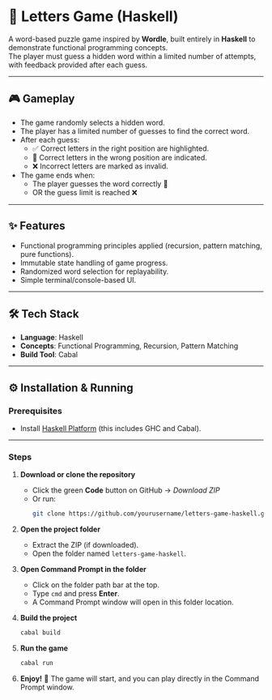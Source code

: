 # 🔡 Letters Game (Haskell)

A word-based puzzle game inspired by **Wordle**, built entirely in **Haskell** to demonstrate functional programming concepts.  
The player must guess a hidden word within a limited number of attempts, with feedback provided after each guess.  

---

## 🎮 Gameplay
- The game randomly selects a hidden word.  
- The player has a limited number of guesses to find the correct word.  
- After each guess:
  - ✅ Correct letters in the right position are highlighted.  
  - 🔄 Correct letters in the wrong position are indicated.  
  - ❌ Incorrect letters are marked as invalid.  
- The game ends when:
  - The player guesses the word correctly 🎉  
  - OR the guess limit is reached ❌  

---

## ✨ Features
- Functional programming principles applied (recursion, pattern matching, pure functions).  
- Immutable state handling of game progress.  
- Randomized word selection for replayability.  
- Simple terminal/console-based UI.  

---

## 🛠️ Tech Stack
- **Language**: Haskell  
- **Concepts**: Functional Programming, Recursion, Pattern Matching  
- **Build Tool**: Cabal  

---

## ⚙️ Installation & Running

### Prerequisites
- Install [Haskell Platform](https://www.haskell.org/platform/) (this includes GHC and Cabal).  

---

### Steps
1. **Download or clone the repository**
   - Click the green **Code** button on GitHub → *Download ZIP*  
   - Or run:
     ```bash
     git clone https://github.com/yourusername/letters-game-haskell.git
     ```

2. **Open the project folder**
   - Extract the ZIP (if downloaded).  
   - Open the folder named `letters-game-haskell`.  

3. **Open Command Prompt in the folder**
   - Click on the folder path bar at the top.  
   - Type `cmd` and press **Enter**.  
   - A Command Prompt window will open in this folder location.  

4. **Build the project**
   ```bash
   cabal build

5. **Run the game**
   ```bash
   cabal run

6. **Enjoy!**
   🎉 The game will start, and you can play directly in the Command Prompt window.
